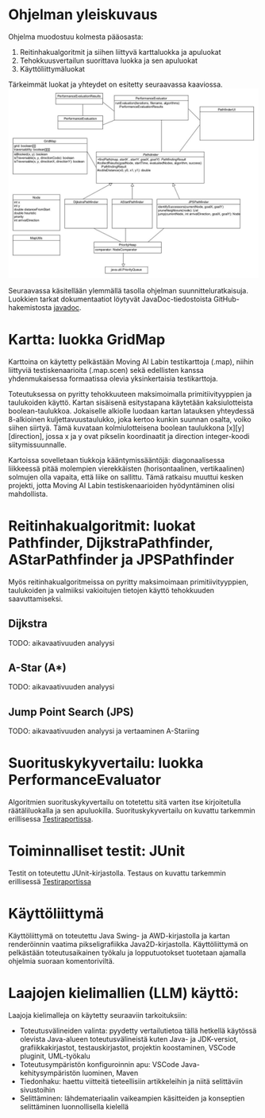 # Ohjelman yleiskuvaus

Ohjelma muodostuu kolmesta pääosasta:
1.  Reitinhakualgoritmit ja siihen liittyvä karttaluokka ja apuluokat
2.  Tehokkuusvertailun suorittava luokka ja sen apuluokat
3.  Käyttöliittymäluokat

Tärkeimmät luokat ja yhteydet on esitetty seuraavassa kaaviossa.
![Class structure](https://github.com/Marko-S-O/TKT20010/blob/main/pathfinding-app.jpg)

Seuraavassa käsitellään ylemmällä tasolla ohjelman suunnitteluratkaisuja. Luokkien tarkat dokumentaatiot löytyvät JavaDoc-tiedostoista GitHub-hakemistosta [javadoc](https://github.com/Marko-S-O/TKT20010/tree/main/javadoc).

# Kartta: luokka GridMap

Karttoina on käytetty pelkästään Moving AI Labin testikarttoja (.map), niihin liittyviä testiskenaarioita (.map.scen) sekä edellisten kanssa yhdenmukaisessa formaatissa olevia yksinkertaisia testikarttoja. 

Toteutuksessa on pyritty tehokkuuteen maksimoimalla primitiivityyppien ja taulukoiden käyttö. Kartan sisäisenä esitystapana käytetään kaksiulotteista boolean-taulukkoa. Jokaiselle alkiolle luodaan kartan latauksen yhteydessä 8-alkioinen kuljettavuustaulukko, joka kertoo kunkin suunnan osalta, voiko siihen siirtyä. Tämä kuvataan kolmiulotteisena boolean taulukkona [x][y][direction], jossa x ja y ovat pikselin koordinaatit ja direction integer-koodi siitymissuunnalle. 

Kartoissa sovelletaan tiukkoja kääntymissääntöjä: diagonaalisessa liikkeessä pitää molempien vierekkäisten (horisontaalinen, vertikaalinen) solmujen olla vapaita, että liike on sallittu. Tämä ratkaisu muuttui kesken projekti, jotta Moving AI Labin testiskenaarioiden hyödyntäminen olisi mahdollista.

# Reitinhakualgoritmit: luokat Pathfinder, DijkstraPathfinder, AStarPathfinder ja JPSPathfinder

Myös reitinhakualgoritmeissa on pyritty maksimoimaan primitiivityyppien, taulukoiden ja valmiiksi vakioitujen tietojen käyttö tehokkuuden saavuttamiseksi. 

## Dijkstra

TODO: aikavaativuuden analyysi 

## A-Star (A*)

TODO: aikavaativuuden analyysi 

## Jump Point Search (JPS)

TODO: aikavaativuuden analyysi ja vertaaminen A-Stariing

# Suorituskykyvertailu: luokka PerformanceEvaluator

Algoritmien suorituskykyvertailu on totetettu sitä varten itse kirjoitetulla räätäliluokalla ja sen apuluokilla. Suorituskykyvertailu on kuvattu tarkemmin erillisessa [Testiraportissa](https://github.com/Marko-S-O/TKT20010/blob/main/Testiraportti.md).

# Toiminnalliset testit: JUnit

Testit on toteutettu JUnit-kirjastolla. Testaus on kuvattu tarkemmin erillisessä [Testiraportissa](https://github.com/Marko-S-O/TKT20010/blob/main/Testiraportti.md)

# Käyttöliittymä

Käyttöliittymä on toteutettu Java Swing- ja AWD-kirjastolla ja kartan renderöinnin vaatima pikseligrafiikka Java2D-kirjastolla. Käyttöliittymä on pelkästään toteutusaikainen työkalu ja lopputuotokset tuotetaan ajamalla ohjelmia suoraan komentoriviltä.

# Laajojen kielimallien (LLM) käyttö:

Laajoja kielimalleja on käytetty seuraaviin tarkoituksiin:
-   Toteutusvälineiden valinta: pyydetty vertailutietoa tällä hetkellä käytössä olevista Java-alueen toteutusvälineistä kuten Java- ja JDK-versiot, grafiikkakirjastot, testauskirjastot, projektin koostaminen, VSCode pluginit, UML-työkalu 
-   Toteutusympäristön konfiguroinnin apu: VSCode Java-kehitysympäristön luominen, Maven
-   Tiedonhaku: haettu viitteitä tieteellisiin artikkeleihin ja niitä selittäviin sivustoihin
-   Selittäminen: lähdemateriaalin vaikeampien käsitteiden ja konseptien selittäminen luonnollisella kielellä
